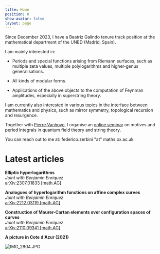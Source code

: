 ```yaml
---
title: Home
position: 0
show-avatar: false
layout: page
---
```


Since December 2023, I have a Beatriz Galindo tenure track position at the mathematical department of the UNED (Madrid, Spain).

I am mainly interested in:

* Periods and special functions arising from Riemann surfaces, such as multiple zeta values, multiple polylogarithms and higher-genus generalisations.

* All kinds of modular forms.

* Applications of the above objects to the computation of Feynman amplitudes, especially in superstring theory.

I am currently also interested in various topics in the interface between mathematics and physics, such as mirror symmetry, topological recursion and resurgence.

Together with [Pierre Vanhove](https://sites.google.com/site/vanhovepierre/pierre-vanhove--en), I organise an [online seminar](https://www.ihes.fr/~vanhove/motivefeynman-2023.html) on motives and period integrals in quantum field theory and string theory.

You can reach out to me at: federico.zerbini "at" maths.ox.ac.uk

# Latest articles

**Elliptic hyperlogarithms**\
*Joint with Benjamin Enriquez*\
[arXiv:2307.01833 \[math.AG\]](https://arxiv.org/abs/2307.01833)

**Analogues of hyperlogarithm functions on affine complex curves**\
*Joint with Benjamin Enriquez*\
[arXiv:2212.03119 \[math.AG\]](https://arxiv.org/abs/2212.03119)

**Construction of Maurer-Cartan elements over configuration spaces of curves**\
*Joint with Benjamin Enriquez*\
[arXiv:2110.09341 \[math.AG\]](https://arxiv.org/abs/2110.09341)

**A picture in Cote d'Azur (2021)**

![IMG_2804.JPG](/uploads/IMG_2804.JPG)